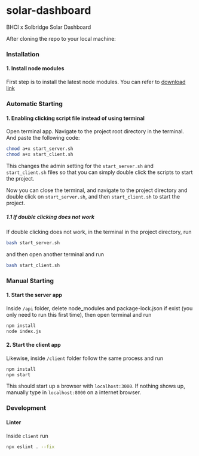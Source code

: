 # solar-dashboard
BHCI x Solbridge Solar Dashboard

After cloning the repo to your local machine:

### Installation
#### 1. Install node modules
First step is to install the latest node modules. You can refer to [download link](https://nodejs.org/en/download/)

### Automatic Starting
#### 1. Enabling clicking script file instead of using terminal
Open terminal app. Navigate to the project root directory in the terminal. And paste the following code:
```bash
chmod a+x start_server.sh
chmod a+x start_client.sh
```

This changes the admin setting for the `start_server.sh` and `start_client.sh` files so that you can simply double click the scripts to start the project.

Now you can close the terminal, and navigate to the project directory and double click on `start_server.sh`, and then `start_client.sh` to start the project.

##### 1.1 If double clicking does not work
If double clicking does not work, in the terminal in the project directory, run
```bash
bash start_server.sh
```

and then open another terminal and run
```bash
bash start_client.sh
```


### Manual Starting
#### 1. Start the server app
Inside `/api` folder, delete node_modules and package-lock.json if exist (you only need to run this first time), then open terminal and run
```bash
npm install
node index.js
```


#### 2. Start the client app
Likewise, inside `/client` folder follow the same process and run
```bash
npm install
npm start
```

This should start up a browser with `localhost:3000`. If nothing shows up, manually type in `localhost:8000` on a internet browser.


### Development
#### Linter
Inside `client` run
```bash
npx eslint . --fix
```
